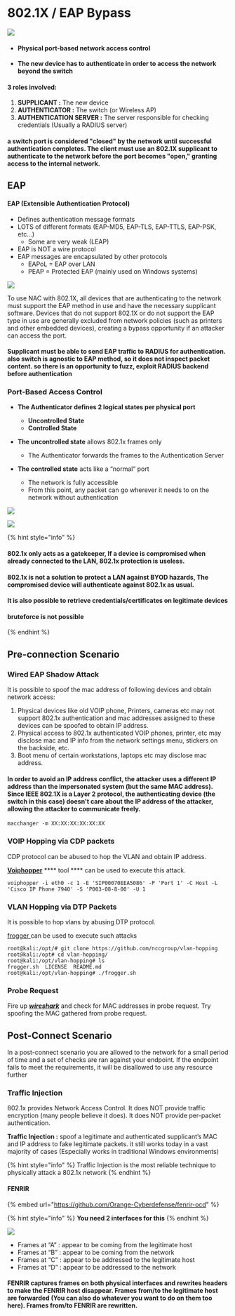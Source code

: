 # 802.1X / EAP Bypass

![](<../../.gitbook/assets/image (289) (1) (1).png>)

* #### Physical port-based network access control
* **The new device has to authenticate in order to access the network beyond the switch**

#### 3 roles involved:

1. **SUPPLICANT :** The new device
2. **AUTHENTICATOR :** The switch (or Wireless AP)
3. **AUTHENTICATION SERVER :** The server responsible for checking credentials (Usually a RADIUS server)

#### a switch port is considered "closed" by the network until successful authentication completes. The client must use an 802.1X supplicant to authenticate to the network before the port becomes "open," granting access to the internal network.

## EAP

#### EAP (Extensible Authentication Protocol)

* Defines authentication message formats
* LOTS of different formats (EAP-MD5, EAP-TLS, EAP-TTLS, EAP-PSK, etc…)
  * Some are very weak (LEAP)
* EAP is NOT a wire protocol
* EAP messages are encapsulated by other protocols
  * EAPoL = EAP over LAN
  * PEAP = Protected EAP (mainly used on Windows systems)

![](<../../.gitbook/assets/image (292) (1) (1).png>)

To use NAC with 802.1X, all devices that are authenticating to the network must support the EAP method in use and have the necessary supplicant software. Devices that do not support 802.1X or do not support the EAP type in use are generally excluded from network policies (such as printers and other embedded devices), creating a bypass opportunity if an attacker can access the port.

#### Supplicant must be able to send EAP traffic to RADIUS for authentication. also switch is agnostic to EAP method, so it does not inspect packet content. so there is an opportunity to fuzz, exploit RADIUS backend before authentication

### Port-Based Access Control

* **The Authenticator defines 2 logical states per physical port**
  * **Uncontrolled State**
  * **Controlled State**



* **The uncontrolled state** allows 802.1x frames only
  * The Authenticator forwards the frames to the Authentication Server
* **The controlled state** acts like a “normal” port
  * The network is fully accessible
  * From this point, any packet can go wherever it needs to on the network without authentication&#x20;

![](<../../.gitbook/assets/image (281) (1).png>)



![](<../../.gitbook/assets/image (283) (1).png>)

{% hint style="info" %}
#### 802.1x only acts as a gatekeeper, If a device is compromised when already connected to the LAN, 802.1x protection is useless.&#x20;

#### 802.1x is not a solution to protect a LAN against BYOD hazards, The compromised device will authenticate against 802.1x as usual.

#### It is also possible to retrieve credentials/certificates on legitimate devices

#### bruteforce is not possible
{% endhint %}

## Pre-connection Scenario

### Wired EAP Shadow Attack

It is possible to spoof the mac address of following devices and obtain network access:

1. Physical devices like old VOIP phone, Printers, cameras etc may not support 802.1x authentication and mac addresses assigned to these devices can be spoofed to obtain IP address.
2. Physical access to 802.1x authenticated VOIP phones, printer, etc may disclose mac and IP info from the network settings menu, stickers on the backside, etc.&#x20;
3. Boot menu of certain workstations, laptops etc may disclose mac address.

#### In order to avoid an IP address conflict, the attacker uses a different IP address than the impersonated system (but the same MAC address). Since IEEE 802.1X is a Layer 2 protocol, the authenticating device (the switch in this case) doesn't care about the IP address of the attacker, allowing the attacker to communicate freely.

```
macchanger -m XX:XX:XX:XX:XX:XX
```

### VOIP Hopping via CDP packets

CDP protocol can be abused to hop the VLAN and obtain IP address.

[**Voiphopper**](https://tools.kali.org/sniffingspoofing/voiphopper) **** tool **** can be used to execute this attack.

```
voiphopper -i eth0 -c 1 -E 'SIP00070EEA5086' -P 'Port 1' -C Host -L   'Cisco IP Phone 7940' -S 'P003-08-8-00' -U 1
```

### **VLAN Hopping via DTP Packets**

It is possible to hop vlans by abusing DTP protocol.

&#x20;[frogger ](https://github.com/nccgroup/vlan-hopping)can be used to execute such attacks

```
root@kali:/opt/# git clone https://github.com/nccgroup/vlan-hopping
root@kali:/opt# cd vlan-hopping/
root@kali:/opt/vlan-hopping# ls
frogger.sh  LICENSE  README.md
root@kali:/opt/vlan-hopping# ./frogger.sh
```

### **Probe Request**

Fire up [_**wireshark**_](https://www.wireshark.org) and check for MAC addresses in probe request. Try spoofing the MAC gathered from probe request.

## Post-Connect Scenario

In a post-connect scenario you are allowed to the network for a small period of time and a set of checks are ran against your endpoint. If the endpoint fails to meet the requirements, it will be disallowed to use any resource further

### Traffic Injection

802.1x provides Network Access Control. It does NOT provide traffic encryption (many people believe it does).  It does NOT provide per-packet authentication.

**Traffic Injection :** spoof a legitimate and authenticated supplicant’s MAC and IP address to fake legitimate packets. it still works today in a vast majority of cases (Especially works in traditional Windows environments)

{% hint style="info" %}
Traffic Injection is the most reliable technique to physically attack a 802.1x network
{% endhint %}

#### FENRIR

{% embed url="https://github.com/Orange-Cyberdefense/fenrir-ocd" %}

{% hint style="info" %}
**You need 2 interfaces for this**
{% endhint %}

![](<../../.gitbook/assets/image (298).png>)

* Frames at “A” : appear to be coming from the legitimate host
* Frames at “B” : appear to be coming from the network
* Frames at “C” : appear to be addressed to the legitimate host
* Frames at “D” : appear to be addressed to the network

#### FENRIR captures frames on both physical interfaces and rewrites headers to make the FENRIR host disappear. Frames from/to the legitimate host are forwarded (You can also do whatever you want to do on them too here). Frames from/to FENRIR are rewritten.
